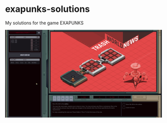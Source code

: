 # exapunks-solutions
My solutions for the game EXAPUNKS


![Gameplay Picture](https://raw.githubusercontent.com/Cyan101/exapunks-solutions/master/0.jpg)
